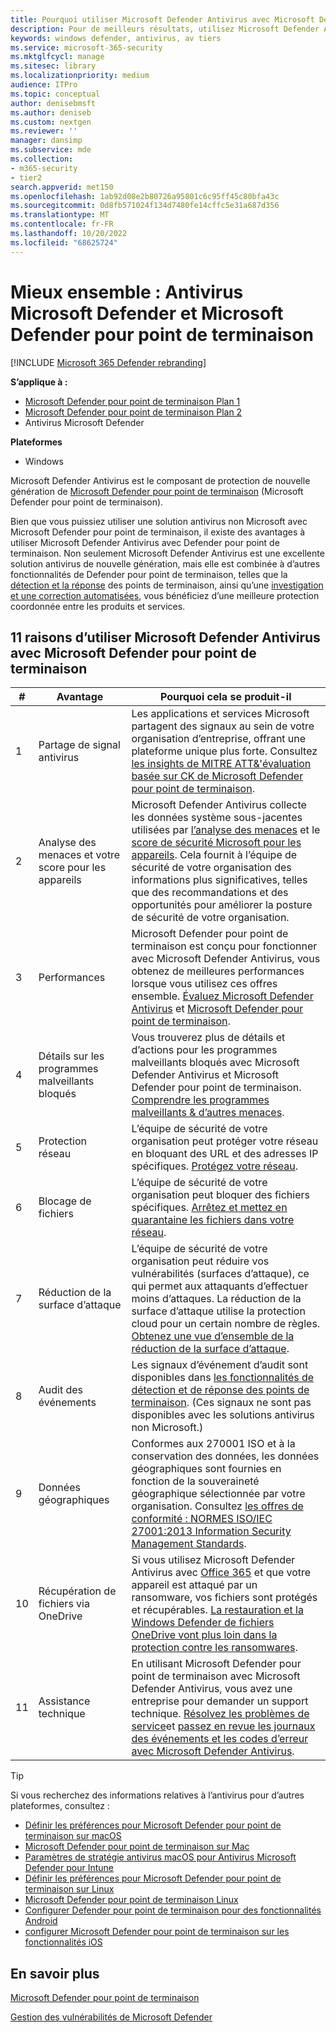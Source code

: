 ```yaml
---
title: Pourquoi utiliser Microsoft Defender Antivirus avec Microsoft Defender pour point de terminaison
description: Pour de meilleurs résultats, utilisez Microsoft Defender Antivirus avec vos autres offres Microsoft.
keywords: windows defender, antivirus, av tiers
ms.service: microsoft-365-security
ms.mktglfcycl: manage
ms.sitesec: library
ms.localizationpriority: medium
audience: ITPro
ms.topic: conceptual
author: denisebmsft
ms.author: deniseb
ms.custom: nextgen
ms.reviewer: ''
manager: dansimp
ms.subservice: mde
ms.collection:
- m365-security
- tier2
search.appverid: met150
ms.openlocfilehash: 1ab92d08e2b80726a95801c6c95ff45c80bfa43c
ms.sourcegitcommit: 0d8fb571024f134d7480fe14cffc5e31a687d356
ms.translationtype: MT
ms.contentlocale: fr-FR
ms.lasthandoff: 10/20/2022
ms.locfileid: "68625724"
---
```

# <a name="better-together-microsoft-defender-antivirus-and-microsoft-defender-for-endpoint"></a>Mieux ensemble : Antivirus Microsoft Defender et Microsoft Defender pour point de terminaison

[!INCLUDE [Microsoft 365 Defender rebranding](../../includes/microsoft-defender.md)]


**S’applique à :**

- [Microsoft Defender pour point de terminaison Plan 1](https://go.microsoft.com/fwlink/p/?linkid=2154037)
- [Microsoft Defender pour point de terminaison Plan 2](https://go.microsoft.com/fwlink/p/?linkid=2154037)
- Antivirus Microsoft Defender

**Plateformes**
- Windows

Microsoft Defender Antivirus est le composant de protection de nouvelle génération de [Microsoft Defender pour point de terminaison](/microsoft-365/security/defender-endpoint/microsoft-defender-endpoint) (Microsoft Defender pour point de terminaison).

Bien que vous puissiez utiliser une solution antivirus non Microsoft avec Microsoft Defender pour point de terminaison, il existe des avantages à utiliser Microsoft Defender Antivirus avec Defender pour point de terminaison. Non seulement Microsoft Defender Antivirus est une excellente solution antivirus de nouvelle génération, mais elle est combinée à d’autres fonctionnalités de Defender pour point de terminaison, telles que la [détection et la réponse](/microsoft-365/security/defender-endpoint/overview-endpoint-detection-response) des points de terminaison, ainsi qu’une [investigation et une correction automatisées](/microsoft-365/security/defender-endpoint/automated-investigations), vous bénéficiez d’une meilleure protection coordonnée entre les produits et services.

## <a name="11-reasons-to-use-microsoft-defender-antivirus-together-with-microsoft-defender-for-endpoint"></a>11 raisons d’utiliser Microsoft Defender Antivirus avec Microsoft Defender pour point de terminaison

|#|Avantage|Pourquoi cela se produit-il|
|--|--|--|
|1|Partage de signal antivirus|Les applications et services Microsoft partagent des signaux au sein de votre organisation d’entreprise, offrant une plateforme unique plus forte. Consultez [les insights de MITRE ATT&'évaluation basée sur CK de Microsoft Defender pour point de terminaison](https://www.microsoft.com/security/blog/2018/12/03/insights-from-the-mitre-attack-based-evaluation-of-windows-defender-atp/).|
|2|Analyse des menaces et votre score pour les appareils|Microsoft Defender Antivirus collecte les données système sous-jacentes utilisées par [l’analyse des menaces](/microsoft-365/security/defender-endpoint/threat-analytics) et le [score de sécurité Microsoft pour les appareils](/microsoft-365/security/defender-endpoint/tvm-microsoft-secure-score-devices). Cela fournit à l’équipe de sécurité de votre organisation des informations plus significatives, telles que des recommandations et des opportunités pour améliorer la posture de sécurité de votre organisation.|
|3|Performances|Microsoft Defender pour point de terminaison est conçu pour fonctionner avec Microsoft Defender Antivirus, vous obtenez de meilleures performances lorsque vous utilisez ces offres ensemble. [Évaluez Microsoft Defender Antivirus](evaluate-microsoft-defender-antivirus.md) et [Microsoft Defender pour point de terminaison](/microsoft-365/security/defender-endpoint/evaluate-mde).|
|4|Détails sur les programmes malveillants bloqués|Vous trouverez plus de détails et d’actions pour les programmes malveillants bloqués avec Microsoft Defender Antivirus et Microsoft Defender pour point de terminaison. [Comprendre les programmes malveillants & d’autres menaces](/windows/security/threat-protection/intelligence/understanding-malware).|
|5|Protection réseau|L’équipe de sécurité de votre organisation peut protéger votre réseau en bloquant des URL et des adresses IP spécifiques. [Protégez votre réseau](/microsoft-365/security/defender-endpoint/network-protection).|
|6|Blocage de fichiers|L’équipe de sécurité de votre organisation peut bloquer des fichiers spécifiques. [Arrêtez et mettez en quarantaine les fichiers dans votre réseau](/microsoft-365/security/defender-endpoint/respond-file-alerts#stop-and-quarantine-files-in-your-network).|
|7 |Réduction de la surface d’attaque|L’équipe de sécurité de votre organisation peut réduire vos vulnérabilités (surfaces d’attaque), ce qui permet aux attaquants d’effectuer moins d’attaques. La réduction de la surface d’attaque utilise la protection cloud pour un certain nombre de règles. [Obtenez une vue d’ensemble de la réduction de la surface d’attaque](/microsoft-365/security/defender-endpoint/overview-attack-surface-reduction).|
|8 |Audit des événements|Les signaux d’événement d’audit sont disponibles dans [les fonctionnalités de détection et de réponse des points de terminaison](/microsoft-365/security/defender-endpoint/overview-endpoint-detection-response). (Ces signaux ne sont pas disponibles avec les solutions antivirus non Microsoft.)|
|9 |Données géographiques|Conformes aux 270001 ISO et à la conservation des données, les données géographiques sont fournies en fonction de la souveraineté géographique sélectionnée par votre organisation. Consultez [les offres de conformité : NORMES ISO/IEC 27001:2013 Information Security Management Standards](/microsoft-365/compliance/offering-iso-27001).|
|10|Récupération de fichiers via OneDrive|Si vous utilisez Microsoft Defender Antivirus avec [Office 365](/Office365/Enterprise) et que votre appareil est attaqué par un ransomware, vos fichiers sont protégés et récupérables. [La restauration et la Windows Defender de fichiers OneDrive vont plus loin dans la protection contre les ransomwares](https://techcommunity.microsoft.com/t5/Microsoft-OneDrive-Blog/OneDrive-Files-Restore-and-Windows-Defender-takes-ransomware/ba-p/188001).|
|11|Assistance technique|En utilisant Microsoft Defender pour point de terminaison avec Microsoft Defender Antivirus, vous avez une entreprise pour demander un support technique. [Résolvez les problèmes de service](/microsoft-365/security/defender-endpoint/troubleshoot-mdatp)et [passez en revue les journaux des événements et les codes d’erreur avec Microsoft Defender Antivirus](troubleshoot-microsoft-defender-antivirus.md).|

> [!TIP]
> Si vous recherchez des informations relatives à l’antivirus pour d’autres plateformes, consultez :
> - [Définir les préférences pour Microsoft Defender pour point de terminaison sur macOS](mac-preferences.md)
> - [Microsoft Defender pour point de terminaison sur Mac](microsoft-defender-endpoint-mac.md)
> - [Paramètres de stratégie antivirus macOS pour Antivirus Microsoft Defender pour Intune](/mem/intune/protect/antivirus-microsoft-defender-settings-macos)
> - [Définir les préférences pour Microsoft Defender pour point de terminaison sur Linux](linux-preferences.md)
> - [Microsoft Defender pour point de terminaison Linux](microsoft-defender-endpoint-linux.md)
> - [Configurer Defender pour point de terminaison pour des fonctionnalités Android](android-configure.md)
> - [configurer Microsoft Defender pour point de terminaison sur les fonctionnalités iOS](ios-configure-features.md)

## <a name="learn-more"></a>En savoir plus

[Microsoft Defender pour point de terminaison](/microsoft-365/security/defender-endpoint/microsoft-defender-endpoint)

[Gestion des vulnérabilités de Microsoft Defender](/microsoft-365/security/defender-endpoint/next-gen-threat-and-vuln-mgt)
